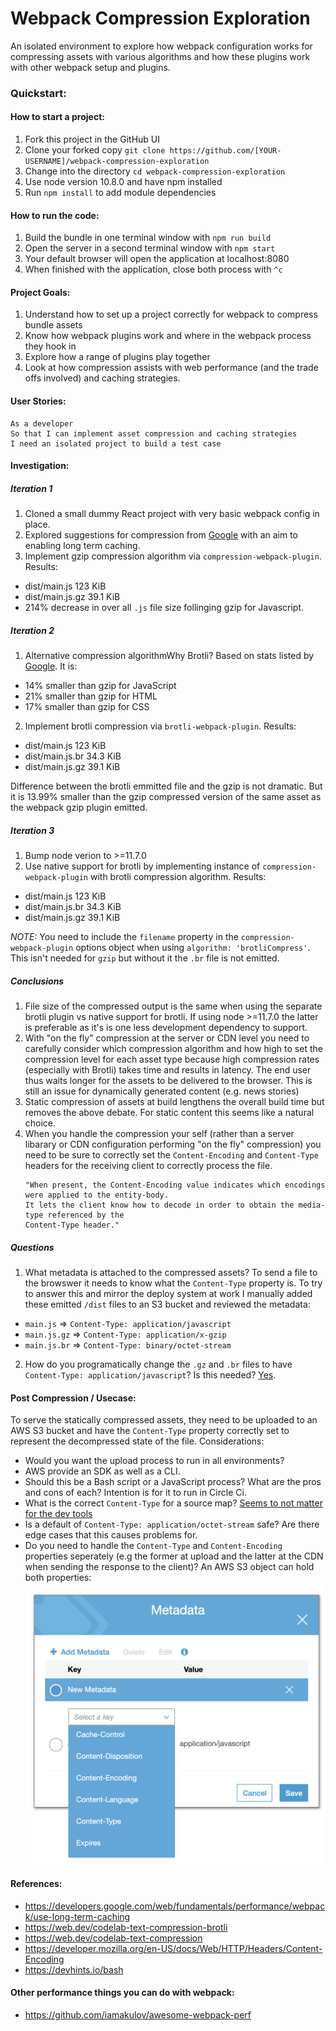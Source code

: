 # Webpack Compression Exploration

An isolated environment to explore how webpack configuration works for compressing assets with various algorithms and how these plugins work with other webpack setup and plugins.

### Quickstart:

#### How to start a project:

1. Fork this project in the GitHub UI
2. Clone your forked copy `git clone https://github.com/[YOUR-USERNAME]/webpack-compression-exploration`
3. Change into the directory `cd webpack-compression-exploration`
4. Use node version 10.8.0 and have npm installed
5. Run `npm install` to add module dependencies

#### How to run the code:

1. Build the bundle in one terminal window with `npm run build`
2. Open the server in a second terminal window with `npm start`
3. Your default browser will open the application at localhost:8080
4. When finished with the application, close both process with `^c`

#### Project Goals:

1. Understand how to set up a project correctly for webpack to compress bundle assets
2. Know how webpack plugins work and where in the webpack process they hook in
3. Explore how a range of plugins play together
4. Look at how compression assists with web performance (and the trade offs involved) and caching strategies.

#### User Stories:

```
As a developer
So that I can implement asset compression and caching strategies
I need an isolated project to build a test case
```

#### Investigation:

##### Iteration 1

1. Cloned a small dummy React project with very basic webpack config in place.
2. Explored suggestions for compression from [Google](https://developers.google.com/web/fundamentals/performance/webpack/use-long-term-caching) with an aim to enabling long term caching.
3. Implement gzip compression algorithm via `compression-webpack-plugin`. Results:

-   dist/main.js 123 KiB
-   dist/main.js.gz 39.1 KiB
-   214% decrease in over all `.js` file size follinging gzip for Javascript.

##### Iteration 2

1. Alternative compression algorithmWhy Brotli? Based on stats listed by [Google](). It is:

-   14% smaller than gzip for JavaScript
-   21% smaller than gzip for HTML
-   17% smaller than gzip for CSS

2. Implement brotli compression via `brotli-webpack-plugin`. Results:

-   dist/main.js 123 KiB
-   dist/main.js.br 34.3 KiB
-   dist/main.js.gz 39.1 KiB

Difference between the brotli emmitted file and the gzip is not dramatic. But it is 13.99% smaller than the gzip compressed version of the same asset as the webpack gzip plugin emitted.

##### Iteration 3

1. Bump node verion to >=11.7.0
2. Use native support for brotli by implementing instance of `compression-webpack-plugin` with brotli compression algorithm. Results:

-   dist/main.js 123 KiB
-   dist/main.js.br 34.3 KiB
-   dist/main.js.gz 39.1 KiB

_NOTE:_ You need to include the `filename` property in the `compression-webpack-plugin` options object when using `algorithm: 'brotliCompress'`. This isn't needed for `gzip` but without it the `.br` file is not emitted.

##### Conclusions

1. File size of the compressed output is the same when using the separate brotli plugin vs native support for brotli. If using node >=11.7.0 the latter is preferable as it's is one less development dependency to support.
2. With "on the fly" compression at the server or CDN level you need to carefully consider which compression algorithm and how high to set the compression level for each asset type because high compression rates (especially with Brotli) takes time and results in latency. The end user thus waits longer for the assets to be delivered to the browser. This is still an issue for dynamically generated content (e.g. news stories)
3. Static compression of assets at build lengthens the overall build time but removes the above debate. For static content this seems like a natural choice.
4. When you handle the compression your self (rather than a server libarary or CDN configuration performing "on the fly" compression) you need to be sure to correctly set the `Content-Encoding` and `Content-Type` headers for the receiving client to correctly process the file.
    ```
    "When present, the Content-Encoding value indicates which encodings were applied to the entity-body.
    It lets the client know how to decode in order to obtain the media-type referenced by the
    Content-Type header."
    ```

##### Questions

1. What metadata is attached to the compressed assets? To send a file to the browswer it needs to know what the `Content-Type` property is. To try to answer this and mirror the deploy system at work I manually added these emitted `/dist` files to an S3 bucket and reviewed the metadata:

-   `main.js` => `Content-Type: application/javascript`
-   `main.js.gz` => `Content-Type: application/x-gzip`
-   `main.js.br` => `Content-Type: binary/octet-stream`

2. How do you programatically change the `.gz` and `.br` files to have `Content-Type: application/javascript`? Is this needed? [Yes](https://stackoverflow.com/questions/23600229/what-content-type-header-to-use-when-serving-gzipped-files).

#### Post Compression / Usecase:

To serve the statically compressed assets, they need to be uploaded to an AWS S3 bucket and have the `Content-Type` property correctly set to represent the decompressed state of the file. Considerations:

-   Would you want the upload process to run in all environments?
-   AWS provide an SDK as well as a CLI.
-   Should this be a Bash script or a JavaScript process? What are the pros and cons of each? Intention is for it to run in Circle Ci.
-   What is the correct `Content-Type` for a source map? [Seems to not matter for the dev tools](https://stackoverflow.com/questions/19911929/what-mime-type-should-i-use-for-javascript-source-map-files)
-   Is a default of `Content-Type: application/octet-stream` safe? Are there edge cases that this causes problems for.
-   Do you need to handle the `Content-Type` and `Content-Encoding` properties seperately (e.g the former at upload and the latter at the CDN when sending the response to the client)? An AWS S3 object can hold both properties: ![AWS S3 Object Properties](./readme_images/AWS_S3_Object_MetaData_Header_Options.png)

#### References:

-   https://developers.google.com/web/fundamentals/performance/webpack/use-long-term-caching
-   https://web.dev/codelab-text-compression-brotli
-   https://web.dev/codelab-text-compression
-   https://developer.mozilla.org/en-US/docs/Web/HTTP/Headers/Content-Encoding
-   https://devhints.io/bash

#### Other performance things you can do with webpack:

-   https://github.com/iamakulov/awesome-webpack-perf
